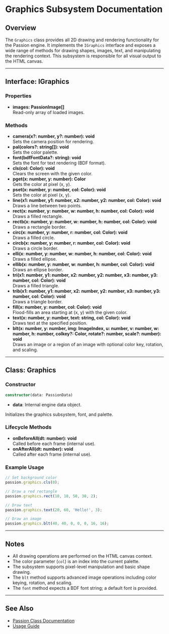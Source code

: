 # Graphics Subsystem Documentation

## Overview

The `Graphics` class provides all 2D drawing and rendering functionality for the Passion engine. It implements the `IGraphics` interface and exposes a wide range of methods for drawing shapes, images, text, and manipulating the rendering context. This subsystem is responsible for all visual output to the HTML canvas.

---

## Interface: IGraphics

### Properties
- **images: PassionImage[]**  
  Read-only array of loaded images.

### Methods
- **camera(x?: number, y?: number): void**  
  Sets the camera position for rendering.
- **pal(colors?: string[]): void**  
  Sets the color palette.
- **font(bdfFontData?: string): void**  
  Sets the font for text rendering (BDF format).
- **cls(col: Color): void**  
  Clears the screen with the given color.
- **pget(x: number, y: number): Color**  
  Gets the color at pixel (x, y).
- **pset(x: number, y: number, col: Color): void**  
  Sets the color at pixel (x, y).
- **line(x1: number, y1: number, x2: number, y2: number, col: Color): void**  
  Draws a line between two points.
- **rect(x: number, y: number, w: number, h: number, col: Color): void**  
  Draws a filled rectangle.
- **rectb(x: number, y: number, w: number, h: number, col: Color): void**  
  Draws a rectangle border.
- **circ(x: number, y: number, r: number, col: Color): void**  
  Draws a filled circle.
- **circb(x: number, y: number, r: number, col: Color): void**  
  Draws a circle border.
- **elli(x: number, y: number, w: number, h: number, col: Color): void**  
  Draws a filled ellipse.
- **ellib(x: number, y: number, w: number, h: number, col: Color): void**  
  Draws an ellipse border.
- **tri(x1: number, y1: number, x2: number, y2: number, x3: number, y3: number, col: Color): void**  
  Draws a filled triangle.
- **trib(x1: number, y1: number, x2: number, y2: number, x3: number, y3: number, col: Color): void**  
  Draws a triangle border.
- **fill(x: number, y: number, col: Color): void**  
  Flood-fills an area starting at (x, y) with the given color.
- **text(x: number, y: number, text: string, col: Color): void**  
  Draws text at the specified position.
- **blt(x: number, y: number, img: ImageIndex, u: number, v: number, w: number, h: number, colkey?: Color, rotate?: number, scale?: number): void**  
  Draws an image or a region of an image with optional color key, rotation, and scaling.

---

## Class: Graphics

### Constructor
```typescript
constructor(data: PassionData)
```
- **data**: Internal engine data object.

Initializes the graphics subsystem, font, and palette.

### Lifecycle Methods
- **onBeforeAll(dt: number): void**  
  Called before each frame (internal use).
- **onAfterAll(dt: number): void**  
  Called after each frame (internal use).

### Example Usage
```typescript
// Set background color
passion.graphics.cls(0);

// Draw a red rectangle
passion.graphics.rect(10, 10, 50, 30, 2);

// Draw text
passion.graphics.text(20, 60, 'Hello!', 3);

// Draw an image
passion.graphics.blt(40, 40, 0, 0, 0, 16, 16);
```

---

## Notes
- All drawing operations are performed on the HTML canvas context.
- The color parameter (`col`) is an index into the current palette.
- The subsystem supports pixel-level manipulation and basic shape drawing.
- The `blt` method supports advanced image operations including color keying, rotation, and scaling.
- The `font` method expects a BDF font string; a default font is provided.

---

## See Also
- [Passion Class Documentation](./passion.md)
- [Usage Guide](usage.md)
